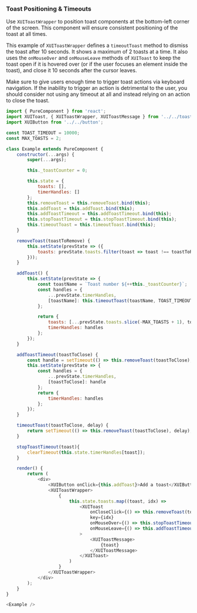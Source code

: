### Toast Positioning & Timeouts

Use `XUIToastWrapper` to position toast components at the bottom-left corner of the screen. This component will ensure consistent positioning of the toast at all times.

This example of `XUIToastWrapper` defines a `timeoutToast` method to dismiss the toast after 10 seconds. It shows a maximum of 2 toasts at a time. It also uses the `onMouseOver` and `onMouseLeave` methods of `XUIToast` to keep the toast open if it is hovered over (or if the user focuses an element inside the toast), and close it 10 seconds after the cursor leaves.

Make sure to give users enough time to trigger toast actions via keyboard navigation. If the inability to trigger an action is detrimental to the user, you should consider not using any timeout at all and instead relying on an action to close the toast.

```js
import { PureComponent } from 'react';
import XUIToast, { XUIToastWrapper, XUIToastMessage } from '../../toast';
import XUIButton from '../../button';

const TOAST_TIMEOUT = 10000;
const MAX_TOASTS = 2;

class Example extends PureComponent {
	constructor(...args) {
		super(...args);

		this._toastCounter = 0;

		this.state = {
			toasts: [],
			timerHandles: []
		};
		this.removeToast = this.removeToast.bind(this);
		this.addToast = this.addToast.bind(this);
		this.addToastTimeout = this.addToastTimeout.bind(this);
		this.stopToastTimeout = this.stopToastTimeout.bind(this);
		this.timeoutToast = this.timeoutToast.bind(this);
	}

	removeToast(toastToRemove) {
		this.setState(prevState => ({
			toasts: prevState.toasts.filter(toast => toast !== toastToRemove)
		}));
	}

	addToast() {
		this.setState(prevState => {
			const toastName = `Toast number ${++this._toastCounter}`;
			const handles = {
				...prevState.timerHandles,
				[toastName]: this.timeoutToast(toastName, TOAST_TIMEOUT)
			};

			return {
				toasts: [...prevState.toasts.slice(-MAX_TOASTS + 1), toastName],
				timerHandles: handles
			};
		});
	}

	addToastTimeout(toastToClose) {
		const handle = setTimeout(() => this.removeToast(toastToClose), TOAST_TIMEOUT)
		this.setState(prevState => {
			const handles = {
				...prevState.timerHandles,
				[toastToClose]: handle
			};
			return {
				timerHandles: handles
			};
		});
	}

	timeoutToast(toastToClose, delay) {
		return setTimeout(() => this.removeToast(toastToClose), delay);
	}

	stopToastTimeout(toast){
		clearTimeout(this.state.timerHandles[toast]);
	}

	render() {
		return (
			<div>
				<XUIButton onClick={this.addToast}>Add a toast</XUIButton>
				<XUIToastWrapper>
					{
						this.state.toasts.map((toast, idx) =>
							<XUIToast
								onCloseClick={() => this.removeToast(toast)}
								key={idx}
								onMouseOver={() => this.stopToastTimeout(toast)}
								onMouseLeave={() => this.addToastTimeout(toast)}
							>
								<XUIToastMessage>
									{toast}
								</XUIToastMessage>
							</XUIToast>
						)
					}
				</XUIToastWrapper>
			</div>
		);
	}
}

<Example />
```
